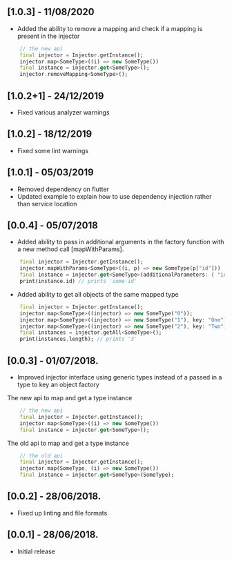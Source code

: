 ## [1.0.3] - 11/08/2020
* Added the ability to remove a mapping and check if a mapping is present in the injector
```dart
    // the new api
    final injector = Injector.getInstance();
    injector.map<SomeType>((i) => new SomeType())
    final instance = injector.get<SomeType>();
    injector.removeMapping<SomeType>();
```
## [1.0.2+1] - 24/12/2019
* Fixed various analyzer warnings

## [1.0.2] - 18/12/2019
* Fixed some lint warnings

## [1.0.1] - 05/03/2019
* Removed dependency on flutter
* Updated example to explain how to use dependency injection rather than service location

## [0.0.4] - 05/07/2018
* Added ability to pass in additional arguments in the factory function with a new method call [mapWithParams].

```dart
    final injector = Injector.getInstance();
    injector.mapWithParams<SomeType>((i, p) => new SomeType(p["id"]))
    final instance = injector.get<SomeType>(additionalParameters: { "id": "some-id" });
    print(instance.id) // prints 'some-id'
```

* Added ability to get all objects of the same mapped type

```dart
    final injector = Injector.getInstance();
    injector.map<SomeType>((injector) => new SomeType("0"));
    injector.map<SomeType>((injector) => new SomeType("1"), key: "One");
    injector.map<SomeType>((injector) => new SomeType("2"), key: "Two");
    final instances = injector.getAll<SomeType>();
    print(instances.length); // prints '3'
```

## [0.0.3] - 01/07/2018.

* Improved injector interface using generic types instead of a passed in a type to key an object factory

The new api to map and get a type instance
```dart
    // the new api
    final injector = Injector.getInstance();
    injector.map<SomeType>((i) => new SomeType())
    final instance = injector.get<SomeType>();
```

The old api to map and get a type instance
```dart
    // the old api
    final injector = Injector.getInstance();
    injector.map(SomeType, (i) => new SomeType())
    final instance = injector.get<SomeType>(SomeType);
```

## [0.0.2] - 28/06/2018.

* Fixed up linting and file formats

## [0.0.1] - 28/06/2018.

* Initial release

